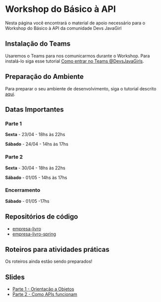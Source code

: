 # Workshop do Básico à API

Nesta página você encontrará o material de apoio necessário para o Workshop do Básico à API da comunidade Devs JavaGirl

## Instalação do Teams

Usaremos o Teams para nos comunicarmos durante o Workshop. Para instalá-lo siga esse tutorial [Como entrar no Teams @DevsJavaGirls](https://drive.google.com/file/d/1cjj6MRSN-pf9INc8ZkLXaBP1ihYaK0PV/view?usp=sharing).

## Preparação do Ambiente

Para preparar o seu ambiente de desenvolvimento, siga o tutorial descrito [aqui](tutorial/index.md).

## Datas Importantes

### Parte 1

**Sexta** - 23/04 - 18hs às 22hs

**Sábado** - 24/04 - 14hs às 17hs

### Parte 2

**Sexta** - 30/04 - 18hs às 22hs

**Sábado** - 01/05 - 14hs às 17hs

### Encerramento

**Sábado** - 01/05 -17hs

## Repositórios de código

- [empresa-livro](https://github.com/devs-javagirl/empresta-livro)
- [empresa-livro-spring](https://github.com/devs-javagirl/empresta-livro-spring)

## Roteiros para atividades práticas

Os roteiros ainda estão sendo preparados!

## Slides

- [Parte 1 - Orientação a Objetos](https://docs.google.com/presentation/d/14JoimO2tt4XnesUMrbPtPKc6oqfXDu1abBh_cDoHN24/edit?usp=sharing)
- [Parte 2 - Como APIs funcionam](https://docs.google.com/presentation/d/1c2ZlqiNCK9cgzv_fMDJTel1CepHq2VGiZ92zfXtLfkk/edit?usp=drivesdk)
